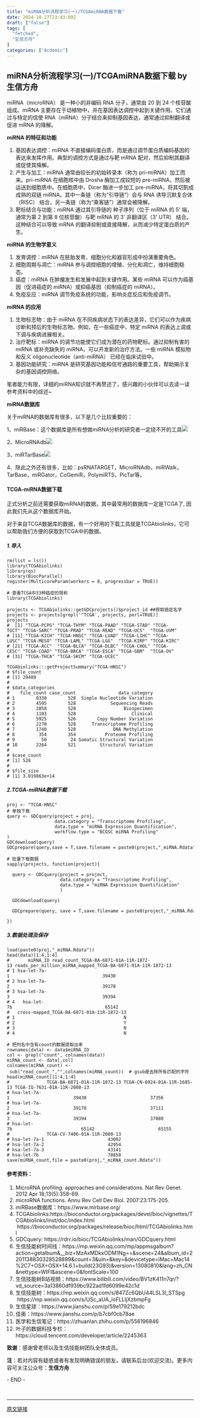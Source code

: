 ```yaml
---
title: "miRNA分析流程学习(一)/TCGAmiRNA数据下载"
date: 2024-10-27T23:43:09Z
draft: ["false"]
tags: [
  "fetched",
  "生信方舟"
]
categories: ["Acdemic"]
---
```

miRNA分析流程学习(一)/TCGAmiRNA数据下载 by 生信方舟
------
<div><section data-tool="mdnice编辑器" data-website="https://www.mdnice.com"><p data-tool="mdnice编辑器">miRNA（microRNA） 是一种小的非编码 RNA 分子，通常由 20 到 24 个核苷酸组成。miRNA 主要存在于动植物中，并在基因表达调控中起到关键作用。它们通过与特定的信使 RNA（mRNA）分子结合来抑制基因表达，通常通过抑制翻译或促进 mRNA 的降解。</p><p data-tool="mdnice编辑器"><strong>miRNA 的特征和功能</strong></p><ol data-tool="mdnice编辑器"><li><section>基因表达调控：miRNA 不直接编码蛋白质，而是通过调节蛋白质编码基因的表达来发挥作用。典型的调控方式是通过与靶 mRNA 配对，然后抑制其翻译或促使其降解。</section></li><li><section>产生与加工：miRNA 通常由较长的初始转录本（称为 pri-miRNA）加工而来。pri-miRNA 在细胞核中由 Drosha 酶加工成较短的 pre-miRNA，然后被运送到细胞质中。在细胞质中，Dicer 酶进一步加工 pre-miRNA，将其切割成成熟的双链 miRNA。其中一条链（称为“引导链”）会与 RNA 诱导沉默复合体（RISC） 结合，另一条链（称为“乘客链”）通常会被降解。</section></li><li><section>靶标结合与功能：miRNA 通过其引导链的 种子序列（位于 miRNA 的 5' 端，通常为第 2 到第 8 位核苷酸）与靶 mRNA 的 3' 非翻译区（3' UTR） 结合。这种结合可以导致 mRNA 的翻译抑制或直接降解，从而减少特定蛋白质的产生。</section></li></ol><p data-tool="mdnice编辑器"><strong>miRNA 的生物学意义</strong></p><ol data-tool="mdnice编辑器"><li><section>发育调控：miRNA 在胚胎发育、细胞分化和器官形成中扮演重要角色。</section></li><li><section>细胞周期与凋亡：miRNA 参与调控细胞的增殖、分化和凋亡，维持细胞稳态。</section></li><li><section>癌症：miRNA 在肿瘤发生和发展中起到关键作用。某些 miRNA 可以作为癌基因（促进癌症的 miRNA）或抑癌基因（抑制癌症的 miRNA）。</section></li><li><section>免疫反应：miRNA 调节免疫系统的功能，影响炎症反应和免疫调节。</section></li></ol><p data-tool="mdnice编辑器"><strong>miRNA 的应用</strong></p><ol data-tool="mdnice编辑器"><li><section>生物标志物：由于 miRNA 在不同疾病状态下的表达差异，它们可以作为疾病诊断和预后的生物标志物。例如，在一些癌症中，特定 miRNA 的表达上调或下调与疾病进展相关。</section></li><li><section>治疗靶标：miRNA 的调节功能使它们成为潜在的药物靶标。通过抑制有害的 miRNA 或补充缺失的 miRNA，可以开发新的治疗方法。一些 miRNA 模拟物和反义 oligonucleotide（anti-miRNA） 已经在临床试验中。</section></li><li><section>基因功能研究：miRNA 是研究基因功能和信号通路的重要工具，帮助揭示复杂的基因调控网络。</section></li></ol><p data-tool="mdnice编辑器">笔者能力有限，详细的miRNA知识就不再赘述了，感兴趣的小伙伴可以去读一读参考资料中的综述~</p><p data-tool="mdnice编辑器"><strong>miRNA数据库</strong></p><p data-tool="mdnice编辑器">关于miRNA的数据库有很多，以下是几个比较重要的：</p><p data-tool="mdnice编辑器">1、miRBase：这个数据库是所有想做miRNA分析的研究者一定绕不开的工具<img data-imgfileid="100002705" data-ratio="0.49944994499449946" data-src="https://mmbiz.qpic.cn/sz_mmbiz_png/0SOG4MpDAyEPReusWpRAXsdGesJictddV3rnkU9hO0LclSFFp0ic1ADBo7AtFbTdGAMZX6Qb2icGhw44Mvic7DC1Pg/640?wx_fmt=png&amp;from=appmsg" data-type="png" data-w="909" src="https://mmbiz.qpic.cn/sz_mmbiz_png/0SOG4MpDAyEPReusWpRAXsdGesJictddV3rnkU9hO0LclSFFp0ic1ADBo7AtFbTdGAMZX6Qb2icGhw44Mvic7DC1Pg/640?wx_fmt=png&amp;from=appmsg"></p><p data-tool="mdnice编辑器">2、MicroRNAdb<img data-imgfileid="100002706" data-ratio="0.376" data-src="https://mmbiz.qpic.cn/sz_mmbiz_png/0SOG4MpDAyEPReusWpRAXsdGesJictddVcB23ib3ibDmkKr6p5GMCqaBU1Tsib4weguPLBibfBh9AuMpZpZRy97oeXQ/640?wx_fmt=png&amp;from=appmsg" data-type="png" data-w="750" src="https://mmbiz.qpic.cn/sz_mmbiz_png/0SOG4MpDAyEPReusWpRAXsdGesJictddVcB23ib3ibDmkKr6p5GMCqaBU1Tsib4weguPLBibfBh9AuMpZpZRy97oeXQ/640?wx_fmt=png&amp;from=appmsg"></p><p data-tool="mdnice编辑器">3、miRTarBase<img data-imgfileid="100002707" data-ratio="0.6280864197530864" data-src="https://mmbiz.qpic.cn/sz_mmbiz_png/0SOG4MpDAyEPReusWpRAXsdGesJictddVjpfoaPUxlN6FojscgqzAsD88vtqyss0R6o74xxcPHkJj4ia3o0zPichA/640?wx_fmt=png&amp;from=appmsg" data-type="png" data-w="648" src="https://mmbiz.qpic.cn/sz_mmbiz_png/0SOG4MpDAyEPReusWpRAXsdGesJictddVjpfoaPUxlN6FojscgqzAsD88vtqyss0R6o74xxcPHkJj4ia3o0zPichA/640?wx_fmt=png&amp;from=appmsg"></p><p data-tool="mdnice编辑器">4、除此之外还有很多，比如：psRNATARGET，MicroRNAdb，miRWalk，TarBase，miRGator，CoGemiR，PolymiRTS，PicTar等。</p><h4 data-tool="mdnice编辑器"><span></span>TCGA-miRNA数据下载<span></span></h4><p data-tool="mdnice编辑器">正式分析之前还需要获取miRNA的数据，其中最常用的数据库一定是TCGA了, 因此我们先从这个数据库开始。</p><p data-tool="mdnice编辑器">对于来自TCGA数据库的数据，有一个好用的下载工具就是TCGAbiolinks，它可以帮助我们方便的获取到TCGA中的数据。</p><h5 data-tool="mdnice编辑器"><span></span>1.导入<span></span></h5><pre data-tool="mdnice编辑器"><span></span><code>rm(list = ls())<br><span>library</span>(TCGAbiolinks)<br><span>library</span>(qs)<br><span>library</span>(BiocParallel)<br>register(MulticoreParam(workers = <span>8</span>, progressbar = <span>TRUE</span>)) <br><br><span># 查看TCGA中33种癌症的简称</span><br><span>library</span>(TCGAbiolinks)<br><br>projects &lt;- TCGAbiolinks::getGDCprojects()$project_id <span>##获取癌症名字</span><br>projects &lt;- projects[grepl(<span>'^TCGA'</span>, projects, perl=<span>TRUE</span>)]<br>projects<br><span>#  [1] "TCGA-PCPG" "TCGA-THYM" "TCGA-PAAD" "TCGA-STAD" "TCGA-TGCT" "TCGA-SARC" "TCGA-PRAD" "TCGA-READ" "TCGA-UCS"  "TCGA-UVM" </span><br><span># [11] "TCGA-KICH" "TCGA-HNSC" "TCGA-LUAD" "TCGA-LIHC" "TCGA-LUSC" "TCGA-MESO" "TCGA-LAML" "TCGA-LGG"  "TCGA-KIRP" "TCGA-KIRC"</span><br><span># [21] "TCGA-ACC"  "TCGA-BLCA" "TCGA-DLBC" "TCGA-CHOL" "TCGA-CESC" "TCGA-COAD" "TCGA-BRCA" "TCGA-ESCA" "TCGA-GBM"  "TCGA-OV"  </span><br><span># [31] "TCGA-THCA" "TCGA-SKCM" "TCGA-UCEC"</span><br><br>TCGAbiolinks:::getProjectSummary(<span>"TCGA-HNSC"</span>)<br><span># $file_count</span><br><span># [1] 29489</span><br><span># </span><br><span># $data_categories</span><br><span>#    file_count case_count                data_category</span><br><span># 1        8330        528  Simple Nucleotide Variation</span><br><span># 2        4595        528             Sequencing Reads</span><br><span># 3        2858        528                  Biospecimen</span><br><span># 4        1103        528                     Clinical</span><br><span># 5        5925        526        Copy Number Variation</span><br><span># 6        2270        528      Transcriptome Profiling</span><br><span># 7        1740        528              DNA Methylation</span><br><span># 8         354        354           Proteome Profiling</span><br><span># 9          50         24 Somatic Structural Variation</span><br><span># 10       2264        521         Structural Variation</span><br><span># </span><br><span># $case_count</span><br><span># [1] 528</span><br><span># </span><br><span># $file_size</span><br><span># [1] 3.019863e+14</span><br></code></pre><h5 data-tool="mdnice编辑器"><span></span>2.TCGA-miRNA数据下载<span></span></h5><pre data-tool="mdnice编辑器"><span></span><code>proj &lt;- <span>"TCGA-HNSC"</span><br><span># 单独下载</span><br>query &lt;- GDCquery(project = proj,<br>                  data.category = <span>"Transcriptome Profiling"</span>,<br>                  data.type = <span>"miRNA Expression Quantification"</span>,<br>                  workflow.type = <span>"BCGSC miRNA Profiling"</span> <br>)<br>GDCdownload(query)<br>GDCprepare(query,save = <span>T</span>,save.filename = paste0(project,<span>"_miRNA.Rdata"</span>))<br><br><span># 批量下载数据</span><br>sapply(projects, <span>function</span>(project){<br>  <br>  query &lt;- GDCquery(project = project,<br>                    data.category = <span>"Transcriptome Profiling"</span>,<br>                    data.type = <span>"miRNA Expression Quantification"</span><br>                    )<br>  <br>  GDCdownload(query)<br>  <br>  GDCprepare(query, save = <span>T</span>,save.filename = paste0(project,<span>"_miRNA.Rdata"</span>))<br>  <br>})<br></code></pre><h5 data-tool="mdnice编辑器"><span></span>3.数据处理及保存<span></span></h5><pre data-tool="mdnice编辑器"><span></span><code>load(paste0(proj,<span>"_miRNA.Rdata"</span>))<br>head(data)[<span>1</span>:<span>4</span>,<span>1</span>:<span>4</span>]<br><span>#       miRNA_ID read_count_TCGA-BA-6871-01A-11R-1872-13 reads_per_million_miRNA_mapped_TCGA-BA-6871-01A-11R-1872-13</span><br><span># 1 hsa-let-7a-1                                   39430                                                    8590.708</span><br><span># 2 hsa-let-7a-2                                   39178                                                    8535.804</span><br><span># 3 hsa-let-7a-3                                   39394                                                    8582.864</span><br><span># 4   hsa-let-7b                                   65142                                                   14192.642</span><br><span>#   cross-mapped_TCGA-BA-6871-01A-11R-1872-13</span><br><span># 1                                         N</span><br><span># 2                                         Y</span><br><span># 3                                         N</span><br><span># 4                                         N</span><br><br><span># 把列名中含有count的数据提取出来</span><br>rownames(data) &lt;- data$miRNA_ID<br>col &lt;- grepl(<span>"count"</span>, colnames(data))<br>miRNA_count &lt;- data[,col]<br>colnames(miRNA_count) &lt;- sub(<span>"read_count_"</span>,<span>""</span>,colnames(miRNA_count))  <span># gsub是去除所有匹配的字符</span><br>head(miRNA_count)[<span>1</span>:<span>4</span>,<span>1</span>:<span>4</span>]<br><span>#              TCGA-BA-6871-01A-11R-1872-13 TCGA-CN-6024-01A-11R-1685-13 TCGA-IQ-7631-01A-11R-2080-13</span><br><span># hsa-let-7a-1                        39430                        37356                        78370</span><br><span># hsa-let-7a-2                        39178                        37111                        78621</span><br><span># hsa-let-7a-3                        39394                        37080                        79843</span><br><span># hsa-let-7b                          65142                        65155                       193506</span><br><span>#              TCGA-CV-7406-01A-11R-2080-13</span><br><span># hsa-let-7a-1                        43002</span><br><span># hsa-let-7a-2                        42954</span><br><span># hsa-let-7a-3                        43141</span><br><span># hsa-let-7b                          78858</span><br>save(miRNA_count,file = paste0(proj,<span>"_miRNA_count.Rdata"</span>))<br></code></pre><h4 data-tool="mdnice编辑器"><span></span>参考资料：<span></span></h4><ol data-tool="mdnice编辑器"><li><section>MicroRNA profiling: approaches and considerations. Nat Rev Genet. 2012 Apr 18;13(5):358-69.</section></li><li><section>microRNA functions. Annu Rev Cell Dev Biol. 2007:23:175-205.</section></li><li><section>miRBase数据库：https://www.mirbase.org/</section></li><li><section>TCGAbiolinks:https://bioconductor.org/packages/devel/bioc/vignettes/TCGAbiolinks/inst/doc/index.html  https://bioconductor.org/packages/release/bioc/html/TCGAbiolinks.html</section></li><li><section>GDCquery: https://rdrr.io/bioc/TCGAbiolinks/man/GDCquery.html</section></li><li><section>生信技能树时间线：https://mp.weixin.qq.com/mp/appmsgalbum?action=getalbum&amp;__biz=MzAxMDkxODM1Ng==&amp;scene=24&amp;album_id=2201138830328528899&amp;count=3&amp;uin=&amp;key=&amp;devicetype=iMac+Mac14%2C7+OSX+OSX+14.6.1+build(23G93)&amp;version=13080810&amp;lang=zh_CN&amp;nettype=WIFI&amp;ascene=0&amp;fontScale=100</section></li><li><section>生信技能树B站视频：https://www.bilibili.com/video/BV1zK411n7qr/?vd_source=3a13860df939bc922ad1fd6099e42c1d</section></li><li><section>生信技能树：https://mp.weixin.qq.com/s/847Zc6QbU44LSL3l_STSpg  https://mp.weixin.qq.com/s/USc_aUA_loFLLljXzbmpFg</section></li><li><section>生信星球：https://www.jianshu.com/p/59e179212bdc</section></li><li><section>佳奥：https://www.jianshu.com/p/b7cbf0cb78ae</section></li><li><section>医学和生信笔记：https://zhuanlan.zhihu.com/p/556196846</section></li><li><section>叶子的数据科技专栏：https://cloud.tencent.com/developer/article/2245363</section></li></ol><p data-tool="mdnice编辑器"><strong>致谢</strong>：感谢曾老师以及生信技能树团队全体成员。</p><p data-tool="mdnice编辑器"><strong>注</strong>：若对内容有疑惑或者有发现明确错误的朋友，请联系后台(欢迎交流)。更多内容可关注公众号：<strong>生信方舟</strong></p><span>- END -</span></section><p><br></p><p><mp-style-type data-value="3"></mp-style-type></p></div>  
<hr>
<a href="https://mp.weixin.qq.com/s/l2eOdrqgM64ZVPX77XWmdw",target="_blank" rel="noopener noreferrer">原文链接</a>
